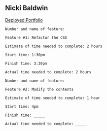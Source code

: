 ## Nicki Baldwin

[Deployed Portfolio](https://nickibaldwin.github.io/portfolio/)

```
Number and name of feature: 

Feature #1: Refactor the CSS

Estimate of time needed to complete: 2 hours

Start time: 1:30pm

Finish time: 3:30pm

Actual time needed to complete: 2 hours
```

```
Number and name of feature: 

Feature #2: Modify the contents

Estimate of time needed to complete: 1 hour

Start time: 4pm

Finish time: _____

Actual time needed to complete: _____
```

